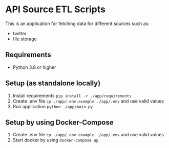 # API Source ETL Scripts
This is an application for fetching data for different sources such as:
- twitter
- file storage

## Requirements
- Python 3.8 or higher

## Setup (as standalone locally)
1. Install requirements `pip install -r ./app/requirements`
2. Create .env file `cp ./app/.env.example ./app/.env` and use valid values
3. Run application `python ./app/main.py`

## Setup by using Docker-Compose
1. Create .env file `cp ./app/.env.example ./app/.env` and use valid values
2. Start docker by using `docker-compose up`
